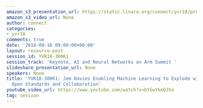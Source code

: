 ```yaml
---
amazon_s3_presentation_url: https://static.linaro.org/connect/yvr18/presentations/yvr18-300k1.pdf
amazon_s3_video_url: None
author: connect
categories:
- yvr18
comments: true
date: '2018-09-16 09:00:00+00:00'
layout: resource-post
session_id: YVR18-300K1
session_track: 'Keynote, AI and Neural Networks on Arm Summit '
slideshare_presentation_url: None
speakers: None
title: 'YVR18-300K1: Jem Davies Enabling Machine Learning to Explode with
  Open Standards and Collaboration'
youtube_video_url: https://www.youtube.com/watch?v=bYSwYkmQJVo
tag: session
---
```

